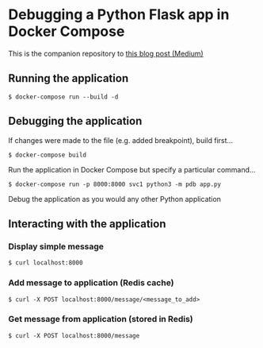 # Debugging a Python Flask app in Docker Compose

This is the companion repository to [this blog post (Medium)](https://medium.com/@trstringer/debugging-a-python-flask-application-in-a-container-with-docker-compose-fa5be981ec9a)

## Running the application

```
$ docker-compose run --build -d
```

## Debugging the application

If changes were made to the file (e.g. added breakpoint), build first...

```
$ docker-compose build
```

Run the application in Docker Compose but specify a particular command...

```
$ docker-compose run -p 8000:8000 svc1 python3 -m pdb app.py
```

Debug the application as you would any other Python application

## Interacting with the application

### Display simple message

```
$ curl localhost:8000
```

### Add message to application (Redis cache)

```
$ curl -X POST localhost:8000/message/<message_to_add>
```

### Get message from application (stored in Redis)

```
$ curl -X POST localhost:8000/message
```
